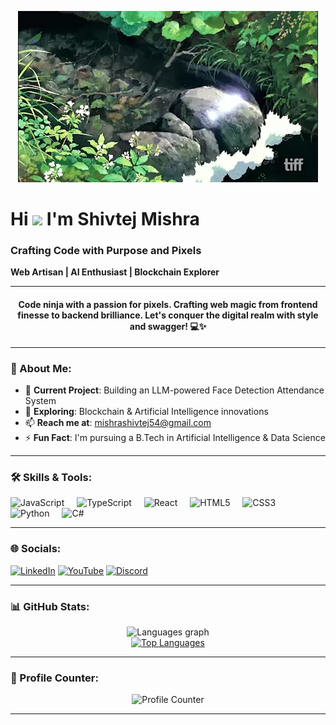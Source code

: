 <p align="center">
  <a href="https://shivtejmishra.io">
    <img src="nature.webp" alt="Banner">
  </a>
</p>

# Hi ![](https://i.pinimg.com/originals/3a/0a/e5/3a0ae50e653c51a3c61c3bb20792b20b.gif) I'm Shivtej Mishra

### Crafting Code with Purpose and Pixels  
**Web Artisan | AI Enthusiast | Blockchain Explorer**  

---

<h4 align="center">Code ninja with a passion for pixels. Crafting web magic from frontend finesse to backend brilliance. Let's conquer the digital realm with style and swagger! 💻✨</h4>

---

### 🚀 About Me:

- 🔭 **Current Project**: Building an LLM-powered Face Detection Attendance System
- 🌱 **Exploring**: Blockchain & Artificial Intelligence innovations
- 📫 **Reach me at**: mishrashivtej54@gmail.com
- ⚡ **Fun Fact**: I'm pursuing a B.Tech in Artificial Intelligence & Data Science

---

### 🛠️ Skills & Tools:

<div align="left">
  <img src="https://cdn.jsdelivr.net/gh/devicons/devicon/icons/javascript/javascript-original.svg" height="30" alt="JavaScript" />
  <img width="12" />
  <img src="https://cdn.jsdelivr.net/gh/devicons/devicon/icons/typescript/typescript-original.svg" height="30" alt="TypeScript" />
  <img width="12" />
  <img src="https://cdn.jsdelivr.net/gh/devicons/devicon/icons/react/react-original.svg" height="30" alt="React" />
  <img width="12" />
  <img src="https://cdn.jsdelivr.net/gh/devicons/devicon/icons/html5/html5-original.svg" height="30" alt="HTML5" />
  <img width="12" />
  <img src="https://cdn.jsdelivr.net/gh/devicons/devicon/icons/css3/css3-original.svg" height="30" alt="CSS3" />
  <img width="12" />
  <img src="https://cdn.jsdelivr.net/gh/devicons/devicon/icons/python/python-original.svg" height="30" alt="Python" />
  <img width="12" />
  <img src="https://cdn.jsdelivr.net/gh/devicons/devicon/icons/csharp/csharp-original.svg" height="30" alt="C#" />
</div>

---

### 🌐 Socials:

<div align="left">
<a href="https://linkedin.com/in/shivtejmishra" target="blank"><img src="https://raw.githubusercontent.com/rahuldkjain/github-profile-readme-generator/master/src/images/icons/Social/linked-in-alt.svg" alt="LinkedIn" height="30" width="40" /></a>
<a href="https://www.youtube.com/@shivtejmishra" target="blank"><img src="https://raw.githubusercontent.com/rahuldkjain/github-profile-readme-generator/master/src/images/icons/Social/youtube.svg" alt="YouTube" height="30" width="40" /></a>
<a href="https://discord.gg/shivtejmshra31" target="blank"><img src="https://raw.githubusercontent.com/rahuldkjain/github-profile-readme-generator/master/src/images/icons/Social/discord.svg" alt="Discord" height="30" width="40" /></a>

</div>

---

### 📊 GitHub Stats:

<div align="center">
  <img src="https://github-readme-stats.vercel.app/api/top-langs?username=ShivtejMishra&locale=en&hide_title=false&layout=compact&card_width=320&langs_count=5&theme=dracula&hide_border=false" height="150" alt="Languages graph" />
</div>

<div align="center">
  <a href="https://github.com/ShivtejMishra">
    <img src="https://github-readme-stats.vercel.app/api/top-langs/?username=ShivtejMishra&langs_count=10&title_color=22c55e&text_color=ffffff&icon_color=0891b2&bg_color=1c1917&hide_border=true&locale=en&custom_title=Top%20Languages" alt="Top Languages" />
  </a>
</div>

---

### 🌟 Profile Counter:

<div align="center">
  <img src="https://profile-counter.glitch.me/ShivtejMishra/count.svg" alt="Profile Counter" />
</div>

---

<!--
**ShivtejMishra/ShivtejMishra** is a ✨ special ✨ repository because its `README.md` (this file) appears on your GitHub profile.

Here are some more ideas you can use:

- 🤝 I’m looking to collaborate on ...
- 💬 Ask me about ...
- 😄 Pronouns: ...
- 🏆 Achievements: ...
-->

